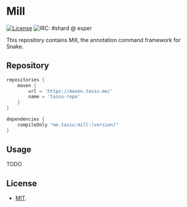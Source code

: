 # Mill
[![License](https://img.shields.io/badge/license-MIT-green.svg)](LICENSE)
![IRC: #shard @ esper](https://img.shields.io/badge/irc-%23shard%20%40%20irc.esper.net-ff69b4.svg)

This repository contains Mill, the annotation command framework for Snake.

## Repository

```groovy
repositories {
    maven {
        url = 'https://maven.tassu.me/'
        name = 'tassu-repo'
    }
}

dependencies {
    compileOnly "me.tassu:mill:(version)"
}
```

## Usage

TODO

## License

- [MIT](LICENSE).
